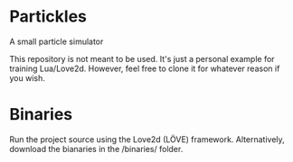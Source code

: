 # Partickles
A small particle simulator

This repository is not meant to be used. It's just a personal example for training Lua/Love2d. However, feel free to clone it for whatever reason if you wish.

# Binaries
Run the project source using the Love2d (LÖVE) framework. Alternatively, download the bianaries in the /binaries/ folder.
